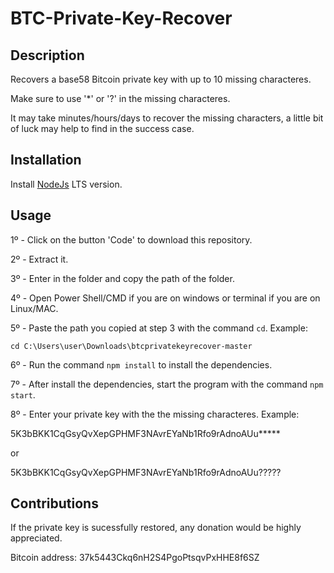 # BTC-Private-Key-Recover

## Description
Recovers a base58 Bitcoin private key with up to 10 missing characteres.

Make sure to use '*' or '?' in the missing characteres.

It may take minutes/hours/days to recover the missing characters, a little bit of luck may help to find in the success case.


## Installation
Install [NodeJs](https://nodejs.org) LTS version.

## Usage
1º - Click on the button 'Code' to download this repository.

2º - Extract it.

3º - Enter in the folder and copy the path of the folder.

4º - Open Power Shell/CMD if you are on windows or terminal if you are on Linux/MAC.

5º - Paste the path you copied at step 3 with the command `cd`. Example:

`cd C:\Users\user\Downloads\btcprivatekeyrecover-master`

6º - Run the command `npm install` to install the dependencies.

7º - After install the dependencies, start the program with the command `npm start`.

8º - Enter your private key with the the missing characteres. Example:

5K3bBKK1CqGsyQvXepGPHMF3NAvrEYaNb1Rfo9rAdnoAUu*****

or

5K3bBKK1CqGsyQvXepGPHMF3NAvrEYaNb1Rfo9rAdnoAUu?????

## Contributions
If the private key is sucessfully restored, any donation would be highly appreciated.

Bitcoin address: 37k5443Ckq6nH2S4PgoPtsqvPxHHE8f6SZ

